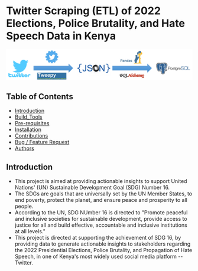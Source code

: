 # Twitter Scraping (ETL) of 2022 Elections, Police Brutality, and Hate Speech Data in Kenya

![Twitter ETL Process Workflow](https://github.com/IsaacMwendwa/Twitter-ETL-of-Elections-PoliceBrutality-HateSpeech-Data/blob/main/Images/scraping_work_flow.jpg "Twitter ETL Process Workflow")


## Table of Contents
* [Introduction](#Introduction)
* [Build_Tools](#Build_Tools)
* [Pre-requisites](#Pre-requisites)
* [Installation](#Installation)
* [Contributions](#Contributions)
* [Bug / Feature Request](#Bug--Feature-Request)
* [Authors](#Authors)

## Introduction
* This project is aimed at providing actionable insights to support United Nations' (UN) Sustainable Development Goal (SDG) Number 16.
* The SDGs are goals that are universally set by the UN Member States, to end poverty, protect the planet, and ensure peace and prosperity to all people.
* According to the UN, SDG NUmber 16 is directed to "Promote peaceful and inclusive societies for sustainable development, provide access to justice for all and build effective, accountable and inclusive institutions at all levels."
* This project is directed at supporting the achievement of SDG 16, by providing data to generate actionable insights to stakeholders regarding the 2022 Presidential Elections, Police Brutality, and Propagation of Hate Speech, in one of Kenya's most widely used social media platform -- Twitter. 
